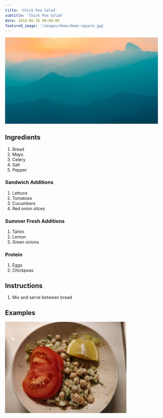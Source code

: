 ```yaml
---
title: 'Chick Pea Salad'
subtitle: 'Chick Pea Salad'
date: 2018-06-30 00:00:00
featured_image: '/images/demo/demo-square.jpg'
---
```


![](/images/demo/demo-landscape.jpg)

## Ingredients

1. Bread
1. Mayo
1. Celery
1. Salt
1. Pepper

### Sandwich Additions

1. Lettuce
1. Tomatoes
1. Cucumbers
1. Red onion slices

### Summer Fresh Additions

1. Tahini
1. Lemon
1. Green onions

### Protein

1. Eggs
1. Chickpeas

## Instructions

1. Mix and serve between bread

## Examples

![chickpea salad](/images/vegetarian/vegetarian-chick-pea-salad-01.jpg)
